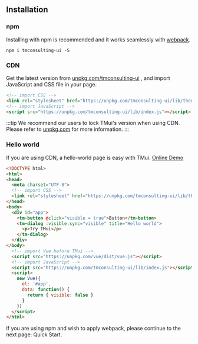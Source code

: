 ## Installation

### npm
Installing with npm is recommended and it works seamlessly with [webpack](https://webpack.js.org/).

```shell
npm i tmconsulting-ui -S
```

### CDN
Get the latest version from [unpkg.com/tmconsulting-ui](https://unpkg.com/tmconsulting-ui/) , and import JavaScript and CSS file in your page.

```html
<!-- import CSS -->
<link rel="stylesheet" href="https://unpkg.com/tmconsulting-ui/lib/theme-chalk/index.css">
<!-- import JavaScript -->
<script src="https://unpkg.com/tmconsulting-ui/lib/index.js"></script>
```

:::tip
We recommend our users to lock TMui's version when using CDN. Please refer to [unpkg.com](https://unpkg.com) for more information.
:::

### Hello world
If you are using CDN, a hello-world page is easy with TMui. [Online Demo](https://jsfiddle.net/hzfpyvg6/14/)

```html
<!DOCTYPE html>
<html>
<head>
  <meta charset="UTF-8">
  <!-- import CSS -->
  <link rel="stylesheet" href="https://unpkg.com/tmconsulting-ui/lib/theme-chalk/index.css">
</head>
<body>
  <div id="app">
    <tm-button @click="visible = true">Button</tm-button>
    <tm-dialog :visible.sync="visible" title="Hello world">
      <p>Try TMui</p>
    </tm-dialog>
  </div>
</body>
  <!-- import Vue before TMui -->
  <script src="https://unpkg.com/vue/dist/vue.js"></script>
  <!-- import JavaScript -->
  <script src="https://unpkg.com/tmconsulting-ui/lib/index.js"></script>
  <script>
    new Vue({
      el: '#app',
      data: function() {
        return { visible: false }
      }
    })
  </script>
</html>
```
If you are using npm and wish to apply webpack, please continue to the next page: Quick Start.
